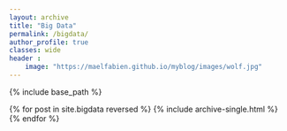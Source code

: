 ```yaml
---
layout: archive
title: "Big Data"
permalink: /bigdata/
author_profile: true
classes: wide
header :
    image: "https://maelfabien.github.io/myblog/images/wolf.jpg"
---
```


{% include base_path %}

{% for post in site.bigdata reversed %}
  {% include archive-single.html %}
{% endfor %}
